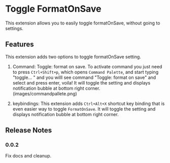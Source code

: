 # Toggle FormatOnSave

This extension allows you to easily toggle formatOnSave, without going to settings.

## Features

This extension adds two options to toggle formatOnSave setting.

1. Command: Toggle: format on save. To activate command you just need to press `Ctrl+Shift+p`, which opens `Command Palette`, and start typing "toggle... " and you willl see command "Toggle: format on save" and select and press enter, voila! It will toggle the setting and displays notification bubble at bottom right corner.
   (images/commandpallete.png)

2. keybindings: This extension adds `Ctrl+Alt+X` shortcut key binding that is even easier way to toggle `FormatOnSave`. It will toggle the setting and displays notification bubble at bottom right corner.

## Release Notes

### 0.0.2

Fix docs and cleanup.
